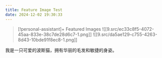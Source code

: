 ```yaml
---
title: Feature Image Test
date: 2024-12-02 19:30:33
---
```


>[!personal-assistant]+ Featured Images
> ![[9.src/ec33c8f5-4072-45aa-833e-38c7de28d6c7-1.png]]
> ![[9.src/da5ae129-c755-4263-8d43-10bde91f8ec8-1.png]]
> 

我是一只可爱的波斯猫，拥有华丽的毛发和敏捷的身姿。